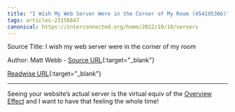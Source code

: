 ```yaml
---
title: "I Wish My Web Server Were in the Corner of My Room (454195366)"
tags: articles-23156647
canonical: https://interconnected.org/home/2022/10/10/servers
---
```


Source Title: I wish my web server were in the corner of my room

Author: Matt Webb - [Source URL](https://interconnected.org/home/2022/10/10/servers){:target="_blank"}

[Readwise URL](https://readwise.io/open/454195366){:target="_blank"}

---

Seeing your website’s actual server is the virtual equiv of the [Overview Effect](https://interconnected.org/home/2021/07/20/overview_effect) and I want to have that feeling the whole time!
